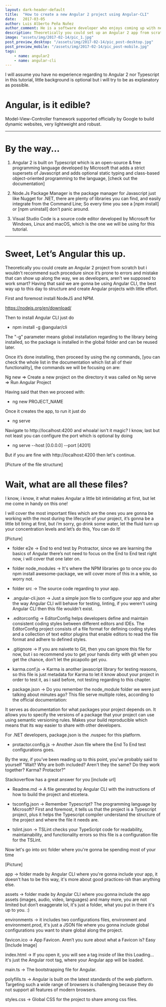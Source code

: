 ```yaml
---
layout: dark-header-default
title:  "How to create a new Angular 2 project using Angular-CLI"
date:   2017-03-05
author: Luis Alberto Peña Nuñez
author_comment: He is a software developer who enjoys coming up with new and creative ways to improve existing solutions.
description: Theoretically you could set up an Angular 2 app from scratch but i wouldn’t recommend doing so, so what do we do instead?
image: "assets/img/2017-02-14/pic_1.jpg"
post_preview_desktop: "/assets/img/2017-02-14/pic_post-desktop.jpg"
post_preview_mobile: "/assets/img/2017-02-14/pic_post-mobile.jpg"
tags:
    - name: angular2
    - name: angular-cli
---
```


I will assume you have no experience regarding to Angular 2 nor Typescript in this tutorial, little background is optional but i will try to be as explanatory as possible.

# Angular, is it edible?

Model-View-Controller framework supported officially by Google to build dynamic websites, very lightweight and robust.

------------------------

# By the way...

1) Angular 2 is built on Typescript which is an open-source & free programming language developed by Microsoft that adds a strict supersets of Javascript and adds optional static typing and class-based object-oriented programming to the language, [check out the documentation]

2) Node.Js Package Manager is the package manager for Javascript just like Nugget for .NET, there are plenty of libraries you can find, and easily integrate from the Command Line; So every time you see a [npm install] or [npm uninstall] don't panic around.

3) Visual Studio Code is a source code editor developed by Microsoft for Windows, Linux and macOS, which is the one we will be using for this tutorial.

------------------------

# Sweet, Let’s Angular this up.

Theoretically you could create an Angular 2 project from scratch but i wouldn’t recommend such procedure since it’s prone to errors and mistake that can show up along the way, we as developers, aren’t we supposed to work smart? Having that said we are gonna be using Angular CLI, the best way up to this day to structure and create Angular projects with little effort.

First and foremost install NodeJS and NPM.

https://nodejs.org/en/download/

Then to install Angular CLI just do

- npm install -g @angular/cli

The "-g" parameter means global installation regarding to the library being installed, so the package is installed in the global folder and can be reused later.

Once it’s done installing, then proceed by using the *ng* commands, [you can check the whole list in the documentation which list all of their functionality], the commands we will be focusing on are:

Ng new => Create a new project on the directory it was called on
Ng serve => Run Angular Project

Having said that then we proceed with:

- ng new PROJECT_NAME

Once it creates the app, to run it just do

- ng serve

Navigate to http://localhost:4200 and whoala! isn't it magic? I know, last but not least you can configure the port which is optional by doing

- ng serve --host [0.0.0.0] --port [4201]

But if you are fine with http://localhost:4200 then let's continue.

[Picture of the file structure]

# Wait, what are all these files?

I know, i know, it what makes Angular a little bit intimidating at first, but let me come in handy on this one!

I will cover the most important files which are the ones you are gonna be working with the most during the lifecycle of your project, it’s gonna be a little bit tiring at first, but i’m sorry, go drink some water, let the fluid turn up your concentration levels and let’s do this, You can do It!

[Picture]

+ folder e2e -> End to end test by Protractor, since we are learning the basics of Angular there’s not need to focus on the End to End test right now, i will cover that one later on.

+ folder node_modules -> It's where the NPM libraries go to once you do npm install awesome-package, we will cover more of this in a while, so worry not.

+ folder src -> The source code regarding to your app.

+ .angular-cli.json -> Just a simple json file to configure your app and alter the way Angular CLI will behave for testing, linting, if you weren't using Angular CLI then this file wouldn't exist.

+ .editorconfig -> EditorConfig helps developers define and maintain consistent coding styles between different editors and IDEs. The EditorConfig project consists of a file format for defining coding styles and a collection of text editor plugins that enable editors to read the file format and adhere to defined styles.

+ .gitignore -> If you are naivete to Git, then you can ignore this file for now, but i so recommend you to get your hands dirty with git when you get the chance, don’t let the picapollo get you.

+ karma.conf.js -> Karma is another javascript library for testing reasons, so this file is just metadata for Karma to let it know about your project in order to test it, as i said before, not testing regarding to this chapter.

+ package.json -> Do you remember the node_module folder we were just talking about minutes ago? This file serve multiple roles, according to the official documentation:

It serves as documentation for what packages your project depends on.
It allows you to specify the versions of a package that your project can use using semantic versioning rules.
Makes your build reproducible which means that its way easier to share with other developers.

For .NET developers, package.json is the .nuspec for this platform.

+ protactor.config.js -> Another Json file where the End To End test configurations goes.

By the way, if you’ve been reading up to this point, you’ve probably said to yourself "Wait? Why are both included? Aren't they the same? Do they work together? Karma? Protactor?"

Stackoverflow has a great answer for you [include url]

+ Readme.md -> A file generated by Angular CLI with the instructions of how to build the project and etcetera.

+ tsconfig.json -> Remember Typescript? The programming language by Microsoft? First and foremost, it tells us that the project is a Typescript project, plus it helps the Typescript compiler understand the structure of the project and where the file it needs are.

+ tslint.json -> TSLint checks your TypeScript code for readability, maintainability, and functionality errors so this file is a configuration file for the TSLint.

Now let's go into src folder where you're gonna be spending most of your time

[Picture]

app -> folder made by Angular CLI where you're gonna include your app, it doesn't has to be this way, it's more about good practices-ish than anything else.

assets -> folder made by Angular CLI where you gonna include the app assets (images, audio, video, languages) and many more, you are not limited but don’t exaggerate lol, it's just a folder, what you put in there it's up to you. :)

environments -> it includes two configurations files, environment and environment.prod, it's just a JSON file where you gonna include global configurations you want to share global along the project.

favicon.ico -> App Favicon. Aren’t you sure about what a Favicon is? Easy [Include Image]

index.html -> If you open it, you will see a tag inside of <body> like this <app-root>Loading...</app-root> it's just the Angular root tag, where your Angular app will be loaded.

main.ts -> The bootstrapping file for Angular.

polyfills.ts -> Angular is built on the latest standards of the web platform. Targeting such a wide range of browsers is challenging because they do not support all features of modern browsers.

styles.css -> Global CSS for the project to share among css files.